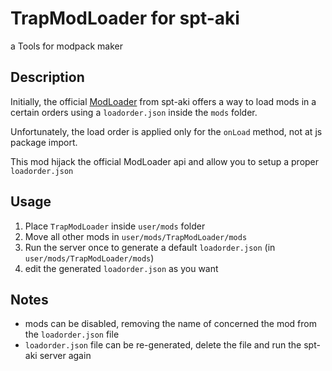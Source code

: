 # TrapModLoader for spt-aki

a Tools for modpack maker

## Description

Initially, the official [ModLoader](https://dev.sp-tarkov.com/SPT-AKI/Server/src/branch/development/project/src/loaders/ModLoader.js) from spt-aki offers a way to load mods in a certain orders using a `loadorder.json` inside the `mods` folder.

Unfortunately, the load order is applied only for the `onLoad` method, not at js package import.

This mod hijack the official ModLoader api and allow you to setup a proper `loadorder.json`

## Usage

1. Place `TrapModLoader` inside `user/mods` folder
2. Move all other mods in `user/mods/TrapModLoader/mods`
3. Run the server once to generate a default `loadorder.json` (in `user/mods/TrapModLoader/mods`)
4. edit the generated `loadorder.json` as you want

## Notes
- mods can be disabled, removing the name of concerned the mod from the `loadorder.json` file
- `loadorder.json` file can be re-generated, delete the file and run the spt-aki server again